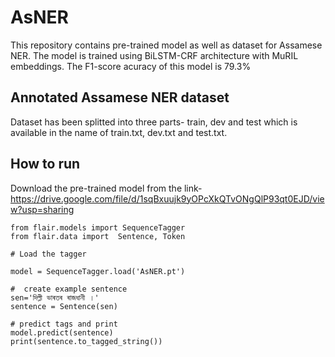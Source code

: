 # AsNER

This repository contains pre-trained model as well as dataset for Assamese NER. The model is trained using BiLSTM-CRF architecture with MuRIL embeddings. The F1-score acuracy of this model is 79.3%

## Annotated Assamese NER dataset 

Dataset has been splitted into three parts- train, dev and test which is available in the name of train.txt, dev.txt and test.txt.


## How to run

Download the pre-trained model from the link- https://drive.google.com/file/d/1sqBxuujk9yOPcXkQTvONgQlP93qt0EJD/view?usp=sharing

```
from flair.models import SequenceTagger
from flair.data import  Sentence, Token

# Load the tagger

model = SequenceTagger.load('AsNER.pt')

#  create example sentence
sen='দিল্লী ভাৰতৰ ৰাজধানী ।'
sentence = Sentence(sen)

# predict tags and print
model.predict(sentence)
print(sentence.to_tagged_string())



